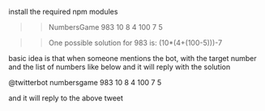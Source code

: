 
install the required npm modules

>> NumbersGame 983 10 8 4 100 7 5

>> One possible solution for 983 is: (10*(4+(100-5)))-7

basic idea is that when someone mentions the bot, with the target number and the list of numbers like below and it will reply with the solution

@twitterbot numbersgame 983 10 8 4 100 7 5

and it will reply to the above tweet
